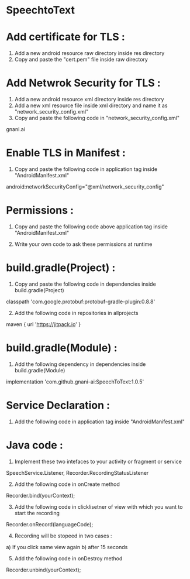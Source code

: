 # SpeechtoText

# Add certificate for TLS :

1) Add a new android resource raw directory inside res directory
2) Copy and paste the "cert.pem" file inside raw directory

# Add Netwrok Security for TLS :

1) Add a new android resource xml directory inside res directory
2) Add a new xml resource file inside xml directory and name it as "network_security_config.xml"
3) Copy and paste the following code in "network_security_config.xml"

<network-security-config>
    <domain-config cleartextTrafficPermitted="false">
        <domain includeSubdomains="true">gnani.ai</domain>
        <trust-anchors>
            <certificates src="@raw/cert"/>
        </trust-anchors>
    </domain-config>
</network-security-config>

# Enable TLS in Manifest :
1) Copy and paste the following code in application tag inside "AndroidManifest.xml"

android:networkSecurityConfig="@xml/network_security_config"

# Permissions :
1) Copy and paste the following code above application tag inside "AndroidManifest.xml"

<uses-permission android:name="android.permission.INTERNET"/>
<uses-permission android:name="android.permission.RECORD_AUDIO"/>

2) Write your own code to ask these permissions at runtime

# build.gradle(Project) :
1) Copy and paste the following code in dependencies inside build.gradle(Project)

classpath 'com.google.protobuf:protobuf-gradle-plugin:0.8.8'

2) Add the following code in repositories in allprojects

maven { url 'https://jitpack.io' }

# build.gradle(Module) :
1) Add the following dependency in dependencies inside build.gradle(Module)

implementation 'com.github.gnani-ai:SpeechToText:1.0.5'

 # Service Declaration :
1) Add the following code in application tag inside "AndroidManifest.xml"

<service android:name="com.gnani.speechtotext.SpeechService"/>

# Java code :
1) Implement these two intefaces to your activity or fragment or service

SpeechService.Listener, Recorder.RecordingStatusListener

2) Add the following code in onCreate method 

Recorder.bind(yourContext);

3) Add the following code in clicklisetner of view with which you want to start the recording

Recorder.onRecord(languageCode);

4) Recording will be stopeed in two cases :

a) If you click same view again
b) after 15 seconds 

5) Add the following code in onDestroy method

Recorder.unbind(yourContext);
